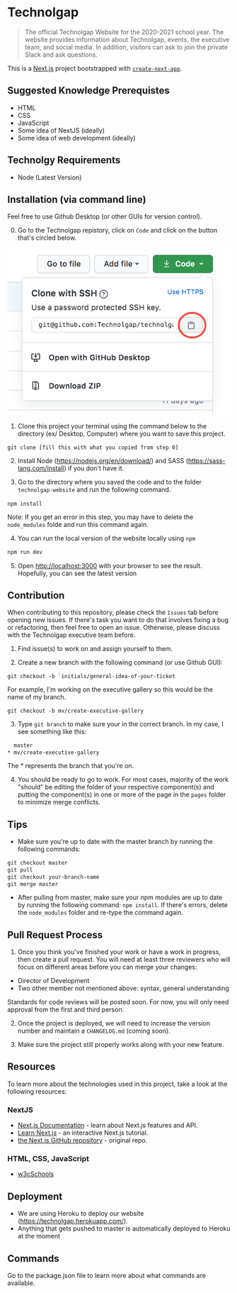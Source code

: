 # Technolgap
> The official Technolgap Website for the 2020-2021 school year. The website provides information about Technolgap, events, the executive team, and social media. In addition, visitors can ask to join the private Slack and ask questions. 

This is a [Next.js](https://nextjs.org/) project bootstrapped with [`create-next-app`](https://github.com/vercel/next.js/tree/canary/packages/create-next-app).

## Suggested Knowledge Prerequistes  
* HTML
* CSS 
* JavaScript
* Some idea of NextJS (ideally)
* Some idea of web development (ideally)

## Technolgy Requirements 
* Node (Latest Version)

## Installation (via command line)
Feel free to use Github Desktop (or other GUIs for version control).

0. Go to the Technolgap repistory, click on `Code` and click on the button that's circled below. 

![Cloning](images/README/CloningWithSSH.png)

1. Clone this project your terminal using the command below to the directory (ex/ Desktop, Computer) where you want to save this project.

```
git clone [fill this with what you copied from step 0]
```

2. Install Node (https://nodejs.org/en/download/) and SASS (https://sass-lang.com/install) if you don't have it. 

3. Go to the directory where you saved the code and to the folder `technolgap-website` and run the following command. 

`npm install` 

Note: If you get an error in this step, you may have to delete the `node_modules` folde and run this command again. 

4. You can run the local version of the website locally using `npm`
 
```bash
npm run dev
```
5. Open [http://localhost:3000](http://localhost:3000) with your browser to see the result. Hopefully, you can see the latest version

## Contribution
When contributing to this repository, please check the `Issues` tab before opening new issues. If there's task you want to do that involves fixing a bug or refactoring, then feel free to open an issue. Otherwise, please discuss with the Technolgap executive team before. 

1. Find issue(s) to work on and assign yourself to them. 

2. Create a new branch with the following command (or use Github GUI):

```
git checkout -b `initials/general-idea-of-your-ticket

```

For example, I'm working on the executive gallery so this would be the name of my branch.

```
git checkout -b mv/create-executive-gallery

```

3. Type `git branch` to make sure your in the correct branch. In my case, I see something like this:

```
  master
* mv/create-executive-gallery
```

The * represents the branch that you're on. 

4. You should be ready to go to work. For most cases, majority of the work "should" be editing the folder of your respective component(s) and putting the component(s) in one or more of the page in the `pages` folder to minimize merge conflicts. 

## Tips
* Make sure you're up to date with the master branch by running the following commands:
```
git checkout master
git pull
git checkout your-branch-name
git merge master 
```

* After pulling from master, make sure your npm modules are up to date by running the following command: `npm install`. If there's errors, delete the `node_modules` folder and re-type the command again. 


## Pull Request Process
1. Once you think you've finished your work or have a work in progress, then create a pull request. You will need at least three reviewers who will focus on different areas before you can merge your changes: 
* Director of Development
* Two other member not mentioned above: syntax, general understanding 

Standards for code reviews will be posted soon. For now, you will only need approval from the first and third person. 

2. Once the project is deployed, we will need to increase the version number and maintain a `CHANGELOG.md` (coming soon).

3. Make sure the project still properly works along with your new feature.

## Resources 

To learn more about the technologies used in this project, take a look at the following resources:

### NextJS
- [Next.js Documentation](https://nextjs.org/docs) - learn about Next.js features and API.
- [Learn Next.js](https://nextjs.org/learn) - an interactive Next.js tutorial.
- [the Next.js GitHub repository](https://github.com/vercel/next.js/) - original repo.

### HTML, CSS, JavaScript
- [w3cSchools](https://www.w3schools.com/)

## Deployment 
* We are using Heroku to deploy our website (https://technolgap.herokuapp.com/). 
* Anything that gets pushed to master is automatically deployed to Heroku at the moment 

## Commands
Go to the package.json file to learn more about what commands are available.
